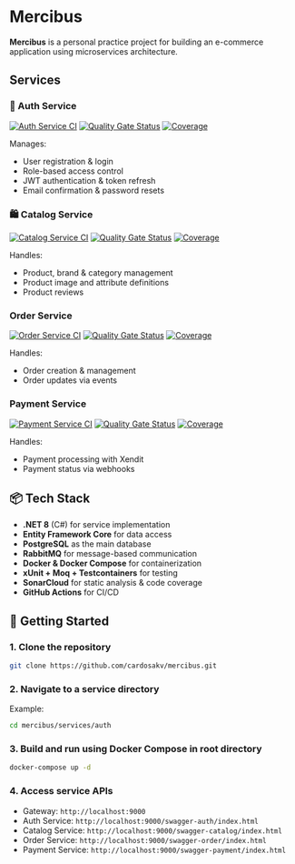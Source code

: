# Mercibus

**Mercibus** is a personal practice project for building an e-commerce application using microservices
architecture.

## Services

### 🔐 Auth Service
[![Auth Service CI](https://github.com/cardosakv/mercibus/actions/workflows/auth-ci.yml/badge.svg)](https://github.com/cardosakv/mercibus/actions/workflows/auth-ci.yml)
[![Quality Gate Status](https://sonarcloud.io/api/project_badges/measure?project=mercibus_auth&metric=alert_status)](https://sonarcloud.io/summary/new_code?id=mercibus_auth)
[![Coverage](https://sonarcloud.io/api/project_badges/measure?project=mercibus_auth&metric=coverage)](https://sonarcloud.io/summary/new_code?id=mercibus_auth)

Manages:

- User registration & login
- Role-based access control
- JWT authentication & token refresh
- Email confirmation & password resets

### 🛍️ Catalog Service

[![Catalog Service CI](https://github.com/cardosakv/mercibus/actions/workflows/catalog-ci.yml/badge.svg)](https://github.com/cardosakv/mercibus/actions/workflows/catalog-ci.yml)
[![Quality Gate Status](https://sonarcloud.io/api/project_badges/measure?project=mercibus_catalog&metric=alert_status)](https://sonarcloud.io/summary/new_code?id=mercibus_catalog)
[![Coverage](https://sonarcloud.io/api/project_badges/measure?project=mercibus_catalog&metric=coverage)](https://sonarcloud.io/summary/new_code?id=mercibus_catalog)

Handles:

- Product, brand & category management
- Product image and attribute definitions
- Product reviews

### Order Service

[![Order Service CI](https://github.com/cardosakv/mercibus/actions/workflows/order-ci.yml/badge.svg)](https://github.com/cardosakv/mercibus/actions/workflows/order-ci.yml)
[![Quality Gate Status](https://sonarcloud.io/api/project_badges/measure?project=mercibus_order&metric=alert_status)](https://sonarcloud.io/summary/new_code?id=mercibus_order)
[![Coverage](https://sonarcloud.io/api/project_badges/measure?project=mercibus_order&metric=coverage)](https://sonarcloud.io/summary/new_code?id=mercibus_order)

Handles:

- Order creation & management
- Order updates via events

### Payment Service

[![Payment Service CI](https://github.com/cardosakv/mercibus/actions/workflows/payment-ci.yml/badge.svg)](https://github.com/cardosakv/mercibus/actions/workflows/payment-ci.yml)
[![Quality Gate Status](https://sonarcloud.io/api/project_badges/measure?project=mercibus_payment&metric=alert_status)](https://sonarcloud.io/summary/new_code?id=mercibus_payment)
[![Coverage](https://sonarcloud.io/api/project_badges/measure?project=mercibus_payment&metric=coverage)](https://sonarcloud.io/summary/new_code?id=mercibus_payment)

Handles:

- Payment processing with Xendit
- Payment status via webhooks

## 📦 Tech Stack

- **.NET 8** (C#) for service implementation
- **Entity Framework Core** for data access
- **PostgreSQL** as the main database
- **RabbitMQ** for message-based communication
- **Docker & Docker Compose** for containerization
- **xUnit + Moq + Testcontainers** for testing
- **SonarCloud** for static analysis & code coverage
- **GitHub Actions** for CI/CD

## 🚀 Getting Started

### 1. Clone the repository

```bash
git clone https://github.com/cardosakv/mercibus.git
```

### 2. Navigate to a service directory

Example:

```bash
cd mercibus/services/auth
```

### 3. Build and run using Docker Compose in root directory

```bash
docker-compose up -d
```

### 4. Access service APIs

- Gateway: `http://localhost:9000`
- Auth Service: `http://localhost:9000/swagger-auth/index.html`
- Catalog Service: `http://localhost:9000/swagger-catalog/index.html`
- Order Service: `http://localhost:9000/swagger-order/index.html`
- Payment Service: `http://localhost:9000/swagger-payment/index.html`
